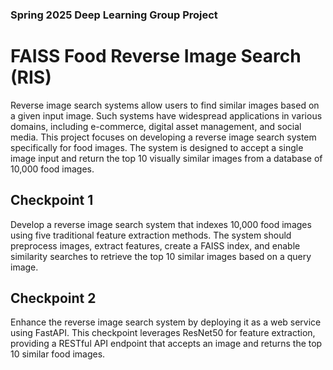 ### Spring 2025 Deep Learning Group Project
# FAISS Food Reverse Image Search (RIS)
Reverse image search systems allow users to find similar images based on a given input image. Such systems have widespread applications in various domains, including e-commerce, digital asset management, and social media. This project focuses on developing a reverse image search system specifically for food images. The system is designed to accept a single image input and return the top 10 visually similar images from a database of 10,000 food images.
## Checkpoint 1
Develop a reverse image search system that indexes 10,000 food images using five traditional feature extraction methods. The system should preprocess images, extract features, create a FAISS index, and enable similarity searches to retrieve the top 10 similar images based on a query image.
## Checkpoint 2
Enhance the reverse image search system by deploying it as a web service using FastAPI. This checkpoint leverages ResNet50 for feature extraction, providing a RESTful API endpoint that accepts an image and returns the top 10 similar food images.
